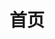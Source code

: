 ---
home: true
title: 首页
heroImage: /images/hero.png
heroText: 无限进步
tagline: 对象的__proto__保存着该对象的构造函数的prototype
actions:
  - text: JavaScript百炼成仙
    link: /web/
    type: primary
  - text: Unity披荆斩棘之路
    link: /unity/
    type: secondary
  - text: Python
    link: /python/
    type: secondary
features:
  - title: 简洁至上
    details: 以 Markdown 为中心的项目结构，以最少的配置帮助你专注于写作。
  - title: Vue 驱动
    details: 享受 Vue 的开发体验，可以在 Markdown 中使用 Vue 组件，又可以使用 Vue 来开发自定义主题。
  - title: 高性能
    details: VuePress 会为每个页面预渲染生成静态的 HTML，同时，每个页面被加载的时候，将作为 SPA 运行。
footer: 蜀 ICP备 2022028050号
---